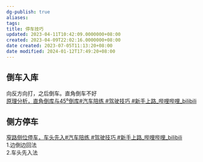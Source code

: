 ```yaml
---
dg-publish: true
aliases: 
tags: 
title: 停车技巧
updated: 2023-04-11T10:42:09.0000000+08:00
created: 2023-04-09T22:02:16.0000000+08:00
date created: 2023-07-05T11:13:20+08:00
date modified: 2024-01-12T17:49:20+08:00
---
```


## 倒车入库
向反方向打，之后倒车。直角倒车不好  
[原理分析，直角倒库与45⁰倒库#汽车陪练 \#驾驶技巧 \#新手上路_哔哩哔哩_bilibili](https://www.bilibili.com/video/BV1y24y1u7aJ/?-Arouter=story&buvid=XY630CE669F34078F341989B1EE06E60B0127&is_story_h5=false&mid=g8UDjEqHIS5oCexxb9oAEQ%3D%3D&p=1&plat_id=163&share_from=ugc&share_medium=android&share_plat=android&share_session_id=b7d7b803-8464-43c8-9e97-d044f50acbb6&share_source=WEIXIN&share_tag=s_i&timestamp=1681041612&unique_k=7NbEFML&up_id=1117647942)

## 侧方停车
[窄路侧位停车，车头先入#汽车陪练 \#驾驶技巧 \#新手上路_哔哩哔哩_bilibili](https://www.bilibili.com/video/BV1rx4y1A7fr/?-Arouter=story&buvid=XY630CE669F34078F341989B1EE06E60B0127&is_story_h5=false&mid=g8UDjEqHIS5oCexxb9oAEQ%3D%3D&p=1&plat_id=163&share_from=ugc&share_medium=android&share_plat=android&share_session_id=fcce61e8-8be3-4295-a0c1-0e9563534c56&share_source=WEIXIN&share_tag=s_i&timestamp=1681174953&unique_k=4SYkCYW&up_id=1117647942&vd_source=20cb3e7c6ad3d64f0eb2d763ff005080)  
1.边倒边回法  
2.车头先入法
